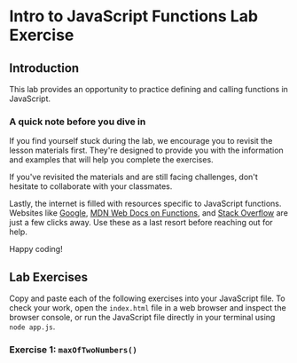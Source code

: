<h1>
  <span class="headline">Intro to JavaScript Functions Lab</span>
  <span class="subhead">Exercise</span>
</h1>

## Introduction

This lab provides an opportunity to practice defining and calling functions in JavaScript.

### A quick note before you dive in

If you find yourself stuck during the lab, we encourage you to revisit the lesson materials first. They're designed to provide you with the information and examples that will help you complete the exercises.

If you've revisited the materials and are still facing challenges, don't hesitate to collaborate with your classmates.

Lastly, the internet is filled with resources specific to JavaScript functions. Websites like [Google](https://www.google.com/), [MDN Web Docs on Functions](https://developer.mozilla.org/en-US/docs/Web/JavaScript/Guide/Functions), and [Stack Overflow](https://stackoverflow.com/questions/tagged/javascript+functions) are just a few clicks away. Use these as a last resort before reaching out for help.

Happy coding!

## Lab Exercises

Copy and paste each of the following exercises into your JavaScript file. To check your work, open the `index.html` file in a web browser and inspect the browser console, or run the JavaScript file directly in your terminal using `node app.js`.

### Exercise 1: `maxOfTwoNumbers()`

```js
